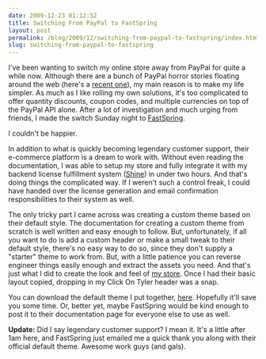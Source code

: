 ```yaml
---
date: 2009-12-23 01:12:52
title: Switching From PayPal to FastSpring
layout: post
permalink: /blog/2009/12/switching-from-paypal-to-fastspring/index.html
slug: switching-from-paypal-to-fastspring
---
```

I've been wanting to switch my online store away from PayPal for quite a while now. Although there are a bunch of PayPal horror stories floating around the web (here's a <a href="http://blog.apparentsoft.com/business/124/is-paypal-good-for-your-microisv-business-a-short-paypal-horror-story/">recent one</a>), my main reason is to make my life simpler. As much as I like rolling my own solutions, it's too complicated to offer quantity discounts, coupon codes, and multiple currencies on top of the PayPal API alone. After a lot of investigation and much urging from friends, I made the switch Sunday night to <a href="http://www.fastspring.com/">FastSpring</a>.

I couldn't be happier.

In addition to what is quickly becoming legendary customer support, their e-commerce platform is a dream to work with. Without even reading the documentation, I was able to setup my store and fully integrate it with my backend license fulfillment system (<a href="http://github.com/tylerhall/Shine">Shine</a>) in under two hours. And that's doing things the complicated way. If I weren't such a control freak, I could have handed over the license generation and email confirmation responsibilities to their system as well.

The only tricky part I came across was creating a custom theme based on their default style. The documentation for creating a custom theme from scratch is well written and easy enough to follow. But, unfortunately, if all you want to do is add a custom header or make a small tweak to their default style, there's no easy way to do so, since they don't supply a "starter" theme to work from. But, with a little patience you can reverse engineer things easily enough and extract the assets you need. And that's just what I did to create the look and feel of <a href="https://sites.fastspring.com/clickontyler/instant/incoming">my store</a>. Once I had their basic layout copied, dropping in my Click On Tyler header was a snap.

You can download the default theme I put together, <a href="http://cdn.tyler.fm/blog/fastspring-default.zip">here</a>. Hopefully it'll save you some time. Or, better yet, maybe FastSpring would be kind enough to post it to their documentation page for everyone else to use as well.

<strong>Update:</strong> Did I say legendary customer support? I mean it. It's a little after 1am here, and FastSpring just emailed me a quick thank you along with their official default theme. Awesome work guys (and gals).